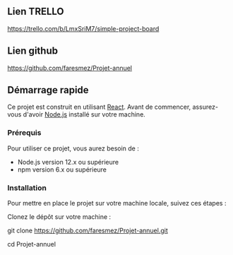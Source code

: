 ## Lien TRELLO
https://trello.com/b/LmxSriM7/simple-project-board

## Lien github
https://github.com/faresmez/Projet-annuel

## Démarrage rapide

Ce projet est construit en utilisant [React](https://reactjs.org/). Avant de commencer, assurez-vous d'avoir [Node.js](https://nodejs.org/) installé sur votre machine.

### Prérequis

Pour utiliser ce projet, vous aurez besoin de :

- Node.js version 12.x ou supérieure
- npm version 6.x ou supérieure

### Installation

Pour mettre en place le projet sur votre machine locale, suivez ces étapes :

Clonez le dépôt sur votre machine :

   git clone https://github.com/faresmez/Projet-annuel.git
   
   cd Projet-annuel
